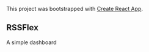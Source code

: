 This project was bootstrapped with [Create React App](https://github.com/facebook/create-react-app).

## RSSFlex

A simple dashboard
